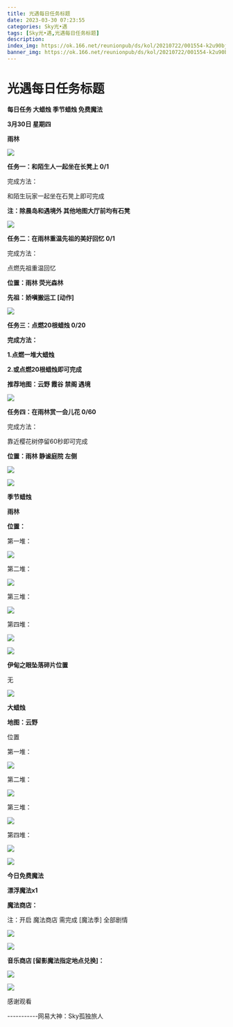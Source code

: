 ```yaml
---
title: 光遇每日任务标题
date: 2023-03-30 07:23:55
categories: Sky光•遇
tags: [Sky光•遇,光遇每日任务标题]
description: 
index_img: https://ok.166.net/reunionpub/ds/kol/20210722/001554-k2u90bj7ay.png?imageView&thumbnail=600x0&type=jpg
banner_img: https://ok.166.net/reunionpub/ds/kol/20210722/001554-k2u90bj7ay.png?imageView&thumbnail=600x0&type=jpg
---
```

# 光遇每日任务标题
**每日任务 大蜡烛 季节蜡烛 免费魔法**

 **3月30日 星期四**

 **雨林**

![](https://img.166.net/reunionpub/ds/kol/20230330/000739-97mpot2jkv.jpg)

 **任务一：和陌生人一起坐在长凳上 0/1**

完成方法：

和陌生玩家一起坐在石凳上即可完成

 **注：除晨岛和遇境外 其他地图大厅前均有石凳**

![](https://img.166.net/reunionpub/ds/kol/20230330/000258-rfku56d9nw.jpeg)

 **任务二：在雨林重温先祖的美好回忆 0/1**

完成方法：

点燃先祖重温回忆

 **位置：雨林 荧光森林**

 **先祖：娇嗔搬运工 [动作]**

![](https://img.166.net/reunionpub/ds/kol/20230330/000316-sehd8fw0b1.jpeg)

 **任务三：点燃20根蜡烛 0/20**

 **完成方法：**

 **1.点燃一堆大蜡烛**

 **2.或点燃20根蜡烛即可完成**

 **推荐地图：云野 霞谷 禁阁 遇境**

![](https://img.166.net/reunionpub/ds/kol/20230330/000433-irnlo0b7av.jpg)

 **任务四：在雨林赏一会儿花 0/60**

完成方法：

靠近樱花树停留60秒即可完成

 **位置：雨林 静谧庭院 左侧**

![](https://img.166.net/reunionpub/ds/kol/20230329/235500-5lcjan94tv.jpeg)

![](https://img.166.net/reunionpub/ds/kol/20221018/100256-wzutnocka0.png)

 **季节蜡烛**

 **雨林**

 **位置：**

第一堆：

![](https://img.166.net/reunionpub/ds/kol/20230329/235641-nvaswpqtuy.jpeg)

第二堆：

![](https://img.166.net/reunionpub/ds/kol/20230329/235651-n7m6tfgsyj.jpeg)

第三堆：

![](https://img.166.net/reunionpub/ds/kol/20230329/235659-idcys5pt1m.jpeg)

第四堆：

![](https://img.166.net/reunionpub/ds/kol/20230329/235706-fj05dlsvq8.jpeg)

![](https://img.166.net/reunionpub/ds/kol/20221130/005912-5mvshq9nf3.png)

 **伊甸之眼坠落碎片位置**

无

![](https://img.166.net/reunionpub/ds/kol/20230313/005012-cdpy0kr1uq.png)

 **大蜡烛**

 **地图：云野**

位置

第一堆：

![](https://img.166.net/reunionpub/ds/kol/20230329/235851-nk7lc5ugdv.jpeg)

第二堆：

![](https://img.166.net/reunionpub/ds/kol/20230329/235902-mh9a4s1pge.jpeg)

第三堆：

![](https://img.166.net/reunionpub/ds/kol/20230329/235915-sha9yreg3v.jpeg)

第四堆：

![](https://img.166.net/reunionpub/ds/kol/20230329/235924-tcpdskhuor.jpeg)

![](https://img.166.net/reunionpub/ds/kol/20221018/100256-wzutnocka0.png)

 **今日免费魔法**

 **漂浮魔法x1**

 **魔法商店：**

注：开启 魔法商店 需完成 [魔法季] 全部剧情

![](https://img.166.net/reunionpub/ds/kol/20221018/100559-oibznvdtus.png)

![](https://img.166.net/reunionpub/ds/kol/20230329/235814-ijvhcsng5y.jpeg)

  

 **音乐商店 [留影魔法指定地点兑换]：**

![](https://img.166.net/reunionpub/ds/kol/20230327/000429-k53dugb7fe.jpeg)

 **![](https://img.166.net/reunionpub/ds/kol/20221018/100256-wzutnocka0.png)**

感谢观看

\-----------网易大神：Sky孤独旅人

